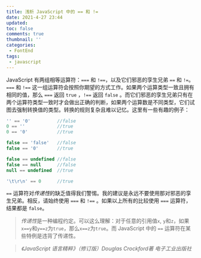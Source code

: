 ```yaml
---
title: 浅析 JavaScript 中的 == 和 !=
date: 2021-4-27 23:44
updated: 
toc: false
comments: true
thumbnail: ''
categories:
 - FontEnd
tags:
 - javascript
---
```


JavaScript 有两组相等运算符：`===` 和 `!==`，以及它们邪恶的孪生兄弟 `==` 和 `!=`。<!-- more -->`===` 和 `!==` 这一组运算符会按照你期望的方式工作。如果两个运算类型一致且拥有相同的值，那么 `===` 返回 `true` ，`!==` 返回 `false` 。而它们邪恶的孪生兄弟只有在两个运算符类型一致时才会做出正确的判断，如果两个运算数是不同类型，它们试图去强制转换值的类型。转换的规则复杂且难以记忆。这里有一些有趣的例子：

```js
'' == '0'          //false
0 == ''            //true
0 == '0'           //true

false == 'false'   //false
false == '0'       //true

false == undefined //false
false == null      //false
null == undefined  //true

'\t\r\n' == 0      //true
```

`==` 运算符对*传递性*的缺乏值得我们警惕。我的建议是永远不要使用那对邪恶的孪生兄弟。相反，请始终使用 `===` 和 `!==` 。如果以上所有的比较使用 `===` 运算符，结果都是 `false`。

> *传递性*是一种编程约定。可以这么理解：对于任意的引用值`x`, `y`和`z`，如果 `x==y`和`y==z`为`true`，那么`x==z`为`true`。而 JavaScript 中的 `==` 运算符在某些特例是违背了传递性。

> *《JavaScript 语言精粹》（修订版）Douglas Crockford著 电子工业出版社*